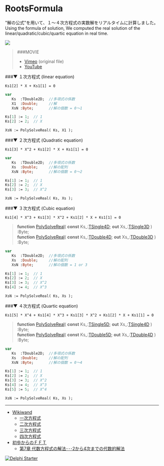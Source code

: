 # RootsFormula
"解の公式"を用いて、１～４次方程式の実数解をリアルタイムに計算しました。  
Using the formula of solution, We computed the real solution of the linear/quadratic/cubic/quartic equation in real time.

[![](https://github.com/LUXOPHIA/RootsFormula/raw/master/--------/_SCREENSHOT/RootsFormula.png)](https://vimeo.com/205768465)
> ###MOVIE
> * [Vimeo](https://vimeo.com/205768465) (original file)
> * [YouTube](https://youtu.be/nr4wzuvYoa4)

###▼ １次方程式 (linear equation)
```
Ks1[2] * X + Ks1[1] = 0
```
```Pascal
var
   Ks  :TDouble2D;  //多項式の係数
   X1  :Double;     //解
   XsN :Byte;       //解の個数 = 0～1

Ks[1] := 1;  // 1
Ks[2] := 2;  // X

XsN := PolySolveReal( Ks, X1 );
```
###▼ ２次方程式 (Quadratic equation)
```
Ks1[3] * X^2 + Ks1[2] * X + Ks1[1] = 0
```
```Pascal
var
   Ks  :TDouble2D;  //多項式の係数
   Xs  :Double;     //解の配列
   XsN :Byte;       //解の個数 = 0～2

Ks[1] := 1;  // 1
Ks[2] := 2;  // X
Ks[3] := 3;  // X^2

XsN := PolySolveReal( Ks, Xs );
```
###▼ ３次方程式 (Cubic equation)
```
Ks1[4] * X^3 + Ks1[3] * X^2 + Ks1[2] * X + Ks1[1] = 0
```

> **function** [PolySolveReal](https://github.com/LUXOPHIA/RootsFormula/blob/master/_LIBRARY/LUXOPHIA/LUX/LUX.D4.pas#L1564)( **const** Ks_:[TSingle4D](https://github.com/LUXOPHIA/RootsFormula/blob/master/_LIBRARY/LUXOPHIA/LUX/LUX.D4.pas#L14); **out** Xs_:[TSingle3D](https://github.com/LUXOPHIA/RootsFormula/blob/master/_LIBRARY/LUXOPHIA/LUX/LUX.D3.pas#L14) ) :Byte;  
> **function** [PolySolveReal](https://github.com/LUXOPHIA/RootsFormula/blob/master/_LIBRARY/LUXOPHIA/LUX/LUX.D4.pas#L1636)( **const** Ks_:[TDouble4D](https://github.com/LUXOPHIA/RootsFormula/blob/master/_LIBRARY/LUXOPHIA/LUX/LUX.D4.pas#L78); **out** Xs_:[TDouble3D](https://github.com/LUXOPHIA/RootsFormula/blob/master/_LIBRARY/LUXOPHIA/LUX/LUX.D3.pas#L75) ) :Byte;

```Pascal
var
   Ks  :TDouble2D;  //多項式の係数
   Xs  :Double;     //解の配列
   XsN :Byte;       //解の個数 = 1 or 3

Ks[1] := 1;  // 1
Ks[2] := 2;  // X
Ks[3] := 3;  // X^2
Ks[4] := 4;  // X^3

XsN := PolySolveReal( Ks, Xs );
```
###▼ ４次方程式 (Quartic equation)
```
Ks1[5] * X^4 + Ks1[4] * X^3 + Ks1[3] * X^2 + Ks1[2] * X + Ks1[1] = 0
```

> **function** [PolySolveReal](https://github.com/LUXOPHIA/RootsFormula/blob/master/_LIBRARY/LUXOPHIA/LUX/LUX.D5.pas#L1475)( **const** Ks_:[TSingle5D](https://github.com/LUXOPHIA/RootsFormula/blob/master/_LIBRARY/LUXOPHIA/LUX/LUX.D5.pas#L14); **out** Xs_:[TSingle4D](https://github.com/LUXOPHIA/RootsFormula/blob/master/_LIBRARY/LUXOPHIA/LUX/LUX.D4.pas#L14) ) :Byte;  
> **function** [PolySolveReal](https://github.com/LUXOPHIA/RootsFormula/blob/master/_LIBRARY/LUXOPHIA/LUX/LUX.D5.pas#L1574)( **const** Ks_:[TDouble5D](https://github.com/LUXOPHIA/RootsFormula/blob/master/_LIBRARY/LUXOPHIA/LUX/LUX.D5.pas#L73); **out** Xs_:[TDouble4D](https://github.com/LUXOPHIA/RootsFormula/blob/master/_LIBRARY/LUXOPHIA/LUX/LUX.D4.pas#L78) ) :Byte;

```Pascal
var
   Ks  :TDouble2D;  //多項式の係数
   Xs  :Double;     //解の配列
   XsN :Byte;       //解の個数 = 0～4

Ks[1] := 1;  // 1
Ks[2] := 2;  // X
Ks[3] := 3;  // X^2
Ks[4] := 4;  // X^3
Ks[5] := 5;  // X^4

XsN := PolySolveReal( Ks, Xs );
```

----
* [Wikiwand](https://www.wikiwand.com/)
    * [一次方程式](https://www.wikiwand.com/ja/%E4%B8%80%E6%AC%A1%E6%96%B9%E7%A8%8B%E5%BC%8F)
    * [二次方程式](https://www.wikiwand.com/ja/%E4%BA%8C%E6%AC%A1%E6%96%B9%E7%A8%8B%E5%BC%8F)
    * [三次方程式](https://www.wikiwand.com/ja/%E4%B8%89%E6%AC%A1%E6%96%B9%E7%A8%8B%E5%BC%8F)
    * [四次方程式](https://www.wikiwand.com/ja/%E5%9B%9B%E6%AC%A1%E6%96%B9%E7%A8%8B%E5%BC%8F)
* [初歩からのＦＦＴ](http://na-inet.jp/fft/)
    * [第7章 代数方程式の解法･･･2から4次までの代数的解法](http://na-inet.jp/fft/chap07.pdf)

[![Delphi Starter](http://img.en25.com/EloquaImages/clients/Embarcadero/%7B063f1eec-64a6-4c19-840f-9b59d407c914%7D_dx-starter-bn159.png)](https://www.embarcadero.com/jp/products/delphi/starter)
